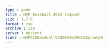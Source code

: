 ```yaml
---
type : game
title : MVP Baseball 2003 (Japan)
size : 1.7 G
format : iso
archive : zip
server : myrient
link2 : MVP%20Baseball%202003%20%28Japan%29
---
```

